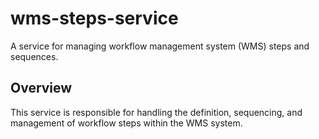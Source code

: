 # wms-steps-service

A service for managing workflow management system (WMS) steps and sequences.

## Overview
This service is responsible for handling the definition, sequencing, and management of workflow steps within the WMS system.